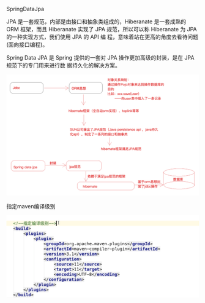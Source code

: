 SpringDataJpa

JPA 是一套规范，内部是由接口和抽象类组成的，Hiberanate 是一套成熟的 ORM 框架，而且 Hiberanate 实现了 JPA 规范，所以可以称 Hiberanate 为 JPA 的一种实现方式，我们使用 JPA 的 API 编 程，意味着站在更高的⻆度去看待问题(面向接口编程)。

Spring Data JPA 是 Spring 提供的一套对 JPA 操作更加高级的封装，是在 JPA 规范下的专⻔用来进行数 据持久化的解决方案。

![image-20210721215045882](asserts/SpringData/image-20210721215045882.png)



指定maven编译级别

![image-20210721220735847](asserts/SpringData/image-20210721220735847.png)

